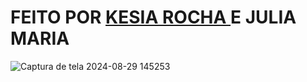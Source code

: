 # FEITO POR <a href="https://github.com/KesiaRocha/pdm2-241/tree/main/Avaliacoes/Avaliacao-08"> KESIA ROCHA </a> E JULIA MARIA
![Captura de tela 2024-08-29 145253](https://github.com/user-attachments/assets/070640b1-14ec-4a18-b177-4d7466432fc1)

